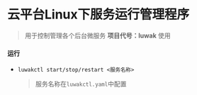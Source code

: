  # 云平台Linux下服务运行管理程序

> 用于控制管理各个后台微服务
> **项目代号：luwak**
> 使用

#### 运行
- `luwakctl start/stop/restart <服务名称>`
    > 服务名称在`luwakctl.yaml`中配置
